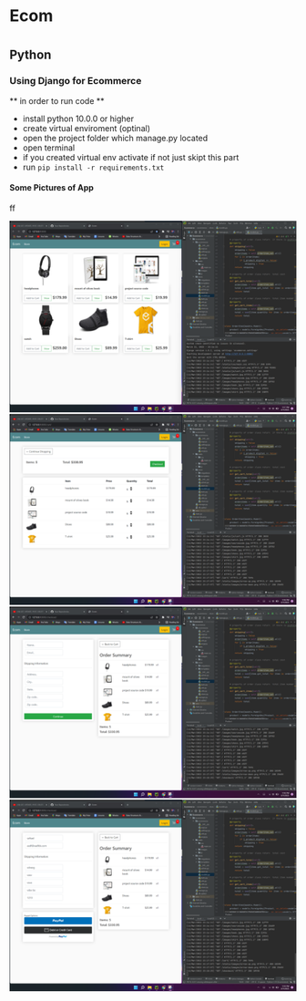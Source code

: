 # Ecom
# 


## Python

### Using Django for Ecommerce
            
** in order to run code **
- install python 10.0.0 or higher
- create virtual enviroment (optinal)
- open the project folder which manage.py located  
- open terminal 
- if you created virtual env activate if not just skipt this part
- run `pip install -r requirements.txt `

#### Some Pictures of App
ff

![mainpage](assest/mainpage.png)
![cart](assest/cart.png)
![checkout](assest/checkout.png)
![paypal](assest/paypal.png)


